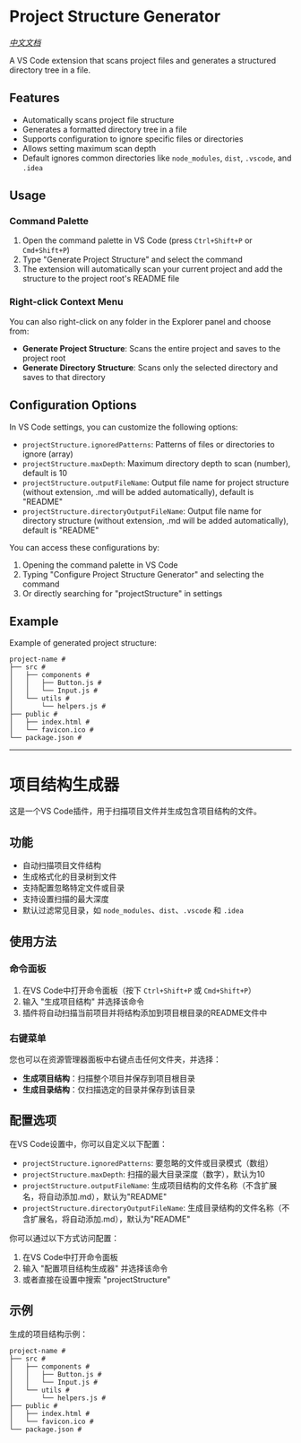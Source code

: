 # Project Structure Generator

*[中文文档](#项目结构生成器)*

A VS Code extension that scans project files and generates a structured directory tree in a file.

## Features

- Automatically scans project file structure
- Generates a formatted directory tree in a file
- Supports configuration to ignore specific files or directories
- Allows setting maximum scan depth
- Default ignores common directories like `node_modules`, `dist`, `.vscode`, and `.idea`

## Usage

### Command Palette
1. Open the command palette in VS Code (press `Ctrl+Shift+P` or `Cmd+Shift+P`)
2. Type "Generate Project Structure" and select the command
3. The extension will automatically scan your current project and add the structure to the project root's README file

### Right-click Context Menu
You can also right-click on any folder in the Explorer panel and choose from:
- **Generate Project Structure**: Scans the entire project and saves to the project root
- **Generate Directory Structure**: Scans only the selected directory and saves to that directory

## Configuration Options

In VS Code settings, you can customize the following options:

- `projectStructure.ignoredPatterns`: Patterns of files or directories to ignore (array)
- `projectStructure.maxDepth`: Maximum directory depth to scan (number), default is 10
- `projectStructure.outputFileName`: Output file name for project structure (without extension, .md will be added automatically), default is "README"
- `projectStructure.directoryOutputFileName`: Output file name for directory structure (without extension, .md will be added automatically), default is "README"

You can access these configurations by:

1. Opening the command palette in VS Code
2. Typing "Configure Project Structure Generator" and selecting the command
3. Or directly searching for "projectStructure" in settings

## Example

Example of generated project structure:

```
project-name # 
├── src # 
│   ├── components # 
│   │   ├── Button.js # 
│   │   └── Input.js # 
│   └── utils # 
│       └── helpers.js # 
├── public # 
│   ├── index.html # 
│   └── favicon.ico # 
└── package.json # 
```

---

# 项目结构生成器

这是一个VS Code插件，用于扫描项目文件并生成包含项目结构的文件。

## 功能

- 自动扫描项目文件结构
- 生成格式化的目录树到文件
- 支持配置忽略特定文件或目录
- 支持设置扫描的最大深度
- 默认过滤常见目录，如 `node_modules`、`dist`、`.vscode` 和 `.idea`

## 使用方法

### 命令面板
1. 在VS Code中打开命令面板（按下 `Ctrl+Shift+P` 或 `Cmd+Shift+P`）
2. 输入 "生成项目结构" 并选择该命令
3. 插件将自动扫描当前项目并将结构添加到项目根目录的README文件中

### 右键菜单
您也可以在资源管理器面板中右键点击任何文件夹，并选择：
- **生成项目结构**：扫描整个项目并保存到项目根目录
- **生成目录结构**：仅扫描选定的目录并保存到该目录

## 配置选项

在VS Code设置中，你可以自定义以下配置：

- `projectStructure.ignoredPatterns`: 要忽略的文件或目录模式（数组）
- `projectStructure.maxDepth`: 扫描的最大目录深度（数字），默认为10
- `projectStructure.outputFileName`: 生成项目结构的文件名称（不含扩展名，将自动添加.md），默认为"README"
- `projectStructure.directoryOutputFileName`: 生成目录结构的文件名称（不含扩展名，将自动添加.md），默认为"README"

你可以通过以下方式访问配置：

1. 在VS Code中打开命令面板
2. 输入 "配置项目结构生成器" 并选择该命令
3. 或者直接在设置中搜索 "projectStructure"

## 示例

生成的项目结构示例：

```
project-name # 
├── src # 
│   ├── components # 
│   │   ├── Button.js # 
│   │   └── Input.js # 
│   └── utils # 
│       └── helpers.js # 
├── public # 
│   ├── index.html # 
│   └── favicon.ico # 
└── package.json # 
```
